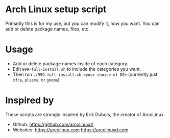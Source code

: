 # Arch Linux setup script
Primarily this is for my use, but you can modify it, how you want. You can add or delete package names, files, etc.

# Usage
 - Add or delete package names inside of each category.
 - Edit `999-full-install.sh` to include the categories you want.
 - Then run `./999-full-install.sh <your choice of DE>` (currently just `xfce`, `plasma`, or `gnome`)

# Inspired by
These scripts are strongly inspired by Erik Dubois, the creator of ArcoLinux.
- Github: https://github.com/arcolinuxd/
- Websites: https://arcolinux.com https://arcolinuxd.com
